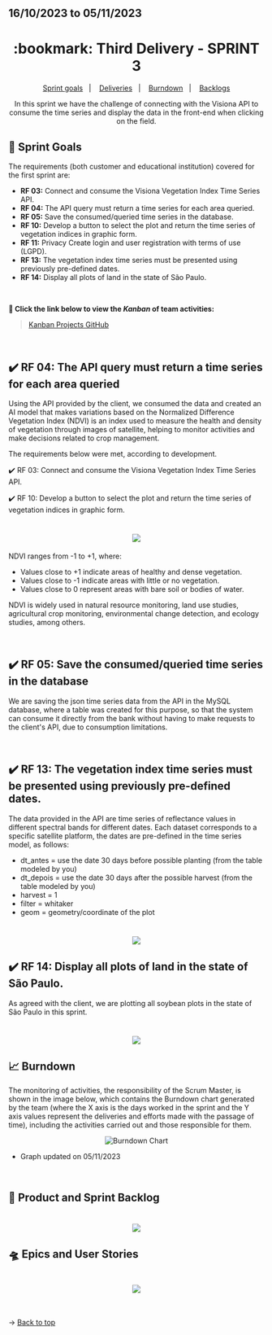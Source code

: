 ## 16/10/2023 to 05/11/2023

<span id="top">

<h1 align="center">:bookmark: Third Delivery - SPRINT 3</h1>

<p align="center">
     <a href="#goals">Sprint goals</a> &nbsp |&nbsp &nbsp
     <a href="#deliveries">Deliveries</a> &nbsp |&nbsp &nbsp
     <a href="#burndown">Burndown</a> &nbsp |&nbsp &nbsp
     <a href="#crystal_ball-product-and-sprint-backlog">Backlogs</a>
</p>

<div align="center">
  In this sprint we have the challenge of connecting with the Visiona API to consume the time series and display the data in the front-end when clicking on the field.
</div>

<span id="goals">
    
## :dart: Sprint Goals
The requirements (both customer and educational institution) covered for the first sprint are:
- **RF 03:** Connect and consume the Visiona Vegetation Index Time Series API.
- **RF 04:** The API query must return a time series for each area queried.
- **RF 05:** Save the consumed/queried time series in the database.
- **RF 10:** Develop a button to select the plot and return the time series of vegetation indices in graphic form.
- **RF 11:** Privacy Create login and user registration with terms of use (LGPD).
- **RF 13:** The vegetation index time series must be presented using previously pre-defined dates.
- **RF 14:** Display all plots of land in the state of São Paulo.
    
<br>
 
**:link: Click the link below to view the *Kanban* of team activities:**
> [Kanban Projects GitHub](https://github.com/orgs/TechVisionn/projects/1)
  
<br>
    
<span id="deliveries">

## :heavy_check_mark: RF 04: The API query must return a time series for each area queried

Using the API provided by the client, we consumed the data and created an AI model that makes variations based on the Normalized Difference Vegetation Index (NDVI) is an index used to measure the health and density of vegetation through images of satellite, helping to monitor activities and make decisions related to crop management.

The requirements below were met, according to development.

:heavy_check_mark: RF 03: Connect and consume the Visiona Vegetation Index Time Series API.

:heavy_check_mark: RF 10: Develop a button to select the plot and return the time series of vegetation indices in graphic form.
 
<h1 align="center"> <img src="https://github.com/TechVisionn/tech-parent/blob/main/docs/Images/s%C3%A9rietemporalprint.jpg" /></h1> 

NDVI ranges from -1 to +1, where:
- Values close to +1 indicate areas of healthy and dense vegetation.
- Values close to -1 indicate areas with little or no vegetation.
- Values close to 0 represent areas with bare soil or bodies of water.

NDVI is widely used in natural resource monitoring, land use studies, agricultural crop monitoring, environmental change detection, and ecology studies, among others.

<br>

## :heavy_check_mark: RF 05: Save the consumed/queried time series in the database

We are saving the json time series data from the API in the MySQL database, where a table was created for this purpose, so that the system can consume it directly from the bank without having to make requests to the client's API, due to consumption limitations.

<br>

## :heavy_check_mark: RF 13: The vegetation index time series must be presented using previously pre-defined dates.

The data provided in the API are time series of reflectance values in different spectral bands for different dates. Each dataset corresponds to a specific satellite platform, the dates are pre-defined in the time series model, as follows:

- dt_antes = use the date 30 days before possible planting (from the table modeled by you)
- dt_depois = use the date 30 days after the possible harvest (from the table modeled by you)
- harvest = 1
- filter = whitaker
- geom = geometry/coordinate of the plot

<h1 align="center"> <img src="https://github.com/TechVisionn/tech-parent/blob/main/docs/Images/s%C3%A9rietemporalmodel.jpg" /></h1> 

## :heavy_check_mark: RF 14: Display all plots of land in the state of São Paulo.

As agreed with the client, we are plotting all soybean plots in the state of São Paulo in this sprint.

<h1 align="center"> <img src="https://github.com/TechVisionn/tech-parent/blob/main/docs/Images/glebassp.jpg" /></h1> 
    
<span id="burndown">
    
## :chart_with_upwards_trend: Burndown

The monitoring of activities, the responsibility of the Scrum Master, is shown in the image below, which contains the Burndown chart generated by the team (where the X axis is the days worked in the sprint and the Y axis values represent the deliveries and efforts made with the passage of time), including the activities carried out and those responsible for them.
    
<div align="center">
    
![Burndown Chart](https://github.com/TechVisionn/tech-parent/blob/main/docs/Images/burndown%2005.11.png)
</div>

- Graph updated on 05/11/2023
  
<br>
  
## :crystal_ball: Product and Sprint Backlog

<h1 align="center"> <img src = "https://github.com/TechVisionn/tech-parent/blob/main/docs/Images/English%20Backlog.png" /></h1>

## :flying_saucer: Epics and User Stories

<h1 align="center"> <img src = "https://github.com/TechVisionn/tech-parent/blob/main/docs/Images/English%20Epic%20and%20Historys.png" /></h1>

<br>
  
→ [Back to top](#topo)
